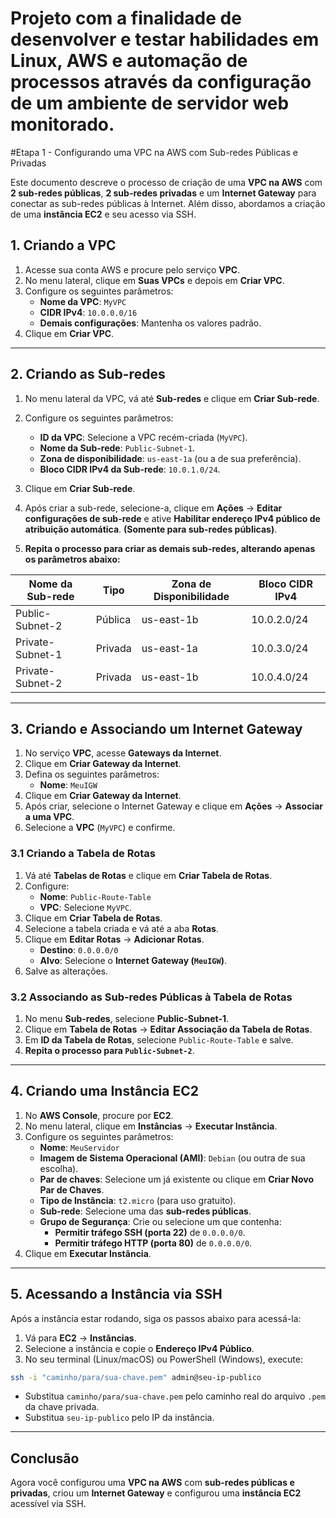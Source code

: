 # Projeto com a finalidade de desenvolver e testar habilidades em Linux, AWS e automação de processos através da configuração de um ambiente  de servidor web monitorado.

#Etapa 1 - Configurando uma VPC na AWS com Sub-redes Públicas e Privadas

Este documento descreve o processo de criação de uma **VPC na AWS** com **2 sub-redes públicas**, **2 sub-redes privadas** e um **Internet Gateway** para conectar as sub-redes públicas à Internet. Além disso, abordamos a criação de uma **instância EC2** e seu acesso via SSH.

## 1. Criando a VPC
1. Acesse sua conta AWS e procure pelo serviço **VPC**.
2. No menu lateral, clique em **Suas VPCs** e depois em **Criar VPC**.
3. Configure os seguintes parâmetros:
   - **Nome da VPC**: `MyVPC`
   - **CIDR IPv4**: `10.0.0.0/16`
   - **Demais configurações**: Mantenha os valores padrão.
4. Clique em **Criar VPC**.

---

## 2. Criando as Sub-redes
1. No menu lateral da VPC, vá até **Sub-redes** e clique em **Criar Sub-rede**.
2. Configure os seguintes parâmetros:
   - **ID da VPC**: Selecione a VPC recém-criada (`MyVPC`).
   - **Nome da Sub-rede**: `Public-Subnet-1`.
   - **Zona de disponibilidade**: `us-east-1a` (ou a de sua preferência).
   - **Bloco CIDR IPv4 da Sub-rede**: `10.0.1.0/24`.
3. Clique em **Criar Sub-rede**.
4. Após criar a sub-rede, selecione-a, clique em **Ações** → **Editar configurações de sub-rede** e ative **Habilitar endereço IPv4 público de atribuição automática**. **(Somente para sub-redes públicas)**.

5. **Repita o processo para criar as demais sub-redes, alterando apenas os parâmetros abaixo:**

| Nome da Sub-rede  | Tipo     | Zona de Disponibilidade | Bloco CIDR IPv4 |
|-------------------|----------|------------------------|-----------------|
| Public-Subnet-2  | Pública  | us-east-1b            | 10.0.2.0/24     |
| Private-Subnet-1 | Privada  | us-east-1a            | 10.0.3.0/24     |
| Private-Subnet-2 | Privada  | us-east-1b            | 10.0.4.0/24     |

---

## 3. Criando e Associando um Internet Gateway
1. No serviço **VPC**, acesse **Gateways da Internet**.
2. Clique em **Criar Gateway da Internet**.
3. Defina os seguintes parâmetros:
   - **Nome**: `MeuIGW`
4. Clique em **Criar Gateway da Internet**.
5. Após criar, selecione o Internet Gateway e clique em **Ações** → **Associar a uma VPC**.
6. Selecione a **VPC** (`MyVPC`) e confirme.

### 3.1 Criando a Tabela de Rotas
1. Vá até **Tabelas de Rotas** e clique em **Criar Tabela de Rotas**.
2. Configure:
   - **Nome**: `Public-Route-Table`
   - **VPC**: Selecione `MyVPC`.
3. Clique em **Criar Tabela de Rotas**.
4. Selecione a tabela criada e vá até a aba **Rotas**.
5. Clique em **Editar Rotas** → **Adicionar Rotas**.
   - **Destino**: `0.0.0.0/0`
   - **Alvo**: Selecione o **Internet Gateway (`MeuIGW`)**.
6. Salve as alterações.

### 3.2 Associando as Sub-redes Públicas à Tabela de Rotas
1. No menu **Sub-redes**, selecione **Public-Subnet-1**.
2. Clique em **Tabela de Rotas** → **Editar Associação da Tabela de Rotas**.
3. Em **ID da Tabela de Rotas**, selecione `Public-Route-Table` e salve.
4. **Repita o processo para `Public-Subnet-2`**.

---

## 4. Criando uma Instância EC2
1. No **AWS Console**, procure por **EC2**.
2. No menu lateral, clique em **Instâncias** → **Executar Instância**.
3. Configure os seguintes parâmetros:
   - **Nome**: `MeuServidor`
   - **Imagem de Sistema Operacional (AMI)**: `Debian` (ou outra de sua escolha).
   - **Par de chaves**: Selecione um já existente ou clique em **Criar Novo Par de Chaves**.
   - **Tipo de Instância**: `t2.micro` (para uso gratuito).
   - **Sub-rede**: Selecione uma das **sub-redes públicas**.
   - **Grupo de Segurança**: Crie ou selecione um que contenha:
     - **Permitir tráfego SSH (porta 22)** de `0.0.0.0/0`.
     - **Permitir tráfego HTTP (porta 80)** de `0.0.0.0/0`.
4. Clique em **Executar Instância**.

---

## 5. Acessando a Instância via SSH
Após a instância estar rodando, siga os passos abaixo para acessá-la:

1. Vá para **EC2** → **Instâncias**.
2. Selecione a instância e copie o **Endereço IPv4 Público**.
3. No seu terminal (Linux/macOS) ou PowerShell (Windows), execute:

```bash
ssh -i "caminho/para/sua-chave.pem" admin@seu-ip-publico
```

- Substitua `caminho/para/sua-chave.pem` pelo caminho real do arquivo `.pem` da chave privada.
- Substitua `seu-ip-publico` pelo IP da instância.

---

## Conclusão
Agora você configurou uma **VPC na AWS** com **sub-redes públicas e privadas**, criou um **Internet Gateway** e configurou uma **instância EC2** acessível via SSH.

